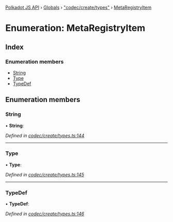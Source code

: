 [Polkadot JS API](../README.md) › [Globals](../globals.md) › ["codec/create/types"](../modules/_codec_create_types_.md) › [MetaRegistryItem](_codec_create_types_.metaregistryitem.md)

# Enumeration: MetaRegistryItem

## Index

### Enumeration members

* [String](_codec_create_types_.metaregistryitem.md#string)
* [Type](_codec_create_types_.metaregistryitem.md#type)
* [TypeDef](_codec_create_types_.metaregistryitem.md#typedef)

## Enumeration members

###  String

• **String**:

*Defined in [codec/create/types.ts:144](https://github.com/polkadot-js/api/blob/8a6d23d461/packages/types/src/codec/create/types.ts#L144)*

___

###  Type

• **Type**:

*Defined in [codec/create/types.ts:145](https://github.com/polkadot-js/api/blob/8a6d23d461/packages/types/src/codec/create/types.ts#L145)*

___

###  TypeDef

• **TypeDef**:

*Defined in [codec/create/types.ts:146](https://github.com/polkadot-js/api/blob/8a6d23d461/packages/types/src/codec/create/types.ts#L146)*
